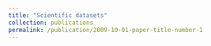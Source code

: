 ```yaml
---
title: "Scientific datasets"
collection: publications
permalink: /publication/2009-10-01-paper-title-number-1
---
```


